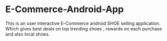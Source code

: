 # E-Commerce-Android-App
This is an user interactive E-Commerce android SHOE selling application. Which gives best deals on top trending shoes , rewards on each purchase and also local shoes.
